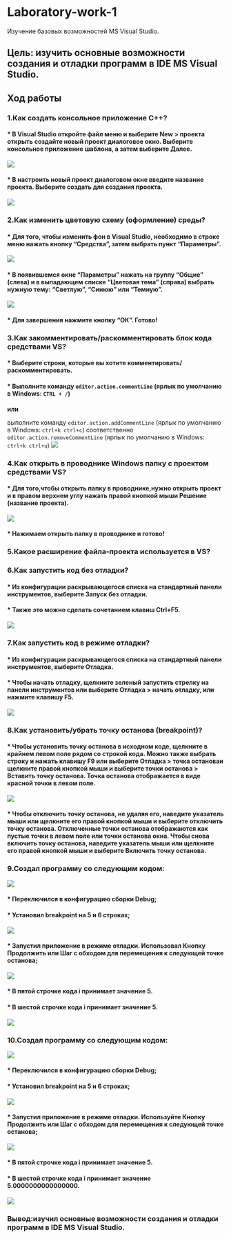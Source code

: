 # Laboratory-work-1
Изучение базовых возможностей MS Visual Studio.
## **Цель:** изучить основные возможности создания и отладки программ в IDE MS Visual Studio.
## **Ход работы**
### 1.Как создать консольное приложение С++?
#### * В Visual Studio откройте  **файл**  меню и выберите  **New**  >  **проекта**  открыть  **создайте новый проект**  диалоговое окно.  Выберите  **консольное приложение**  шаблона, а затем выберите  **Далее**.
![](https://docs.microsoft.com/ru-ru/cpp/build/media/vs2019-choose-console-app.png?view=vs-2019)
#### * В  **настроить новый проект**  диалоговом окне введите  название проекта.  Выберите  **создать**  для создания проекта.
![](https://docs.microsoft.com/ru-ru/cpp/build/media/vs2019-configure-new-project-hello-world.png?view=vs-2019)
### 2.Как изменить цветовую схему (оформление) среды?
#### * Для того, чтобы изменить фон в Visual Studio, необходимо в строке меню нажать кнопку “Средства”, затем выбрать пункт “Параметры”.
![](https://sun9-28.userapi.com/c855128/v855128310/f423b/2FYB_GwEUYY.jpg)
#### * В появившемся окне “Параметры” нажать на группу “Общие” (слева) и в выпадающем списке “Цветовая тема” (справа) выбрать нужную тему: “Светлую”, “Синюю” или “Темную”.
![](https://vscode.ru/wp-content/uploads/2016/08/changeThemeInVisualStudio2.png)
#### * Для завершения нажмите кнопку “ОК”. Готово!
### 3.Как закомментировать/раскомментировать блок кода средствами VS?
#### * Выберите строки, которые вы хотите комментировать/раскомментировать.
#### * Выполните команду  `editor.action.commentLine`  (ярлык по умолчанию в Windows:  `CTRL + /`)

**или**

выполните команду  `editor.action.addCommentLine`  (ярлык по умолчанию в Windows:  `ctrl+k ctrl+c`) соответственно  `editor.action.removeCommentLine`  (ярлык по умолчанию в Windows:  `ctrl+k ctrl+u`)
![](https://sun9-62.userapi.com/c855128/v855128310/f42c5/e0eggVLz8UM.jpg)
### 4.Как открыть в проводнике Windows папку с проектом средствами VS?
#### * Для того,чтобы открыть папку в проводнике,нужно открыть проект и в правом верхнем углу нажать правой кнопкой мыши **Решение (название проекта)**.
![](https://sun9-60.userapi.com/c855128/v855128945/f96e2/Gq0QO1-zX44.jpg)
#### * Нажимаем **открыть папку в проводнике** и готово!
### 5.Какое расширение файла-проекта используется в VS?
### 6.Как запустить код без отладки?
#### * Из **конфигурации** раскрывающегося списка на **стандартный** панели инструментов, выберите **Запуск без отладки**.
#### * Также это можно сделать сочетанием клавиш **Ctrl+F5**.
![](https://sun9-25.userapi.com/c855128/v855128427/f932d/8_69gYFqi3Q.jpg)
### 7.Как запустить код в режиме отладки?
#### * Из **конфигурации** раскрывающегося списка на **стандартный** панели инструментов, выберите **Отладка**.
#### * Чтобы начать отладку, щелкните зеленый **запустить** стрелку на панели инструментов или выберите **Отладка** > **начать отладку**, или нажмите клавишу **F5**.
![](https://sun9-25.userapi.com/c855128/v855128427/f932d/8_69gYFqi3Q.jpg)
### 8.Как установить/убрать точку останова (breakpoint)?
#### * Чтобы установить точку останова в исходном коде, щелкните в крайнем левом поле рядом со строкой кода.  Можно также выбрать строку и нажать клавишу  **F9**  или выберите  **Отладка**  >  **точка останова**и щелкните правой кнопкой мыши и выберите  **точки останова**  >  **Вставить точку останова**.  Точка останова отображается в виде красной точки в левом поле.
![](https://sun9-49.userapi.com/c853624/v853624427/1008b4/sCqye8D4wm4.jpg)
#### * Чтобы отключить точку останова, не удаляя его, наведите указатель мыши или щелкните его правой кнопкой мыши и выберите  **отключить точку останова**.  Отключенные точки останова отображаются как пустые точки в левом поле или  **точки останова**  окна.  Чтобы снова включить точку останова, наведите указатель мыши или щелкните его правой кнопкой мыши и выберите  **Включить точку останова**.
### 9.Создал программу со следующим кодом:
![](https://sun9-5.userapi.com/c851032/v851032427/1c7bdb/4nwb1lY3oEc.jpg)
#### * Переключился в конфигурацию сборки **Debug**;
#### * Установил breakpoint на 5 и 6 строках;
![](https://sun9-9.userapi.com/c851220/v851220098/1d4d9e/rzGhOzOwfbs.jpg)
#### * Запустил приложение в режиме отладки. Использовал Кнопку **Продолжить** или **Шаг с обходом** для перемещения к следующей точке останова;
![](https://sun9-5.userapi.com/c851032/v851032098/1c50a9/rdWaaQkhmW8.jpg)
#### * В пятой строчке кода i принимает значение 5.
#### * В шестой строчке кода i принимает значение 5.
![](https://sun9-44.userapi.com/c851032/v851032098/1c50d5/0aiuK5EWGa0.jpg)
### 10.Создал программу со следующим кодом:
![](https://sun9-67.userapi.com/c851032/v851032098/1c5103/S6y0R1pR3ic.jpg)
#### * Переключился в конфигурацию сборки **Debug**;
#### * Установил breakpoint на 5 и 6 строках;
![](https://sun9-39.userapi.com/c851220/v851220098/1d4ce7/0Iiz7RKjABI.jpg)
#### * Запустил приложение в режиме отладки. Используйте Кнопку **Продолжить** или **Шаг с обходом** для перемещения к следующей точке останова;
![](https://sun9-30.userapi.com/c851032/v851032098/1c5147/0YMQFoUplmY.jpg)
#### * В пятой строчке кода i принимает значение 5.
#### * В шестой строчке кода i принимает значение 5.0000000000000000.
![](https://sun9-31.userapi.com/c851220/v851220098/1d4d70/FcO2QVKG0nE.jpg)
### Вывод:изучил основные возможности создания и отладки программ в IDE MS Visual Studio.
